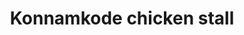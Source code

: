 ---
title: "Konnamkode chicken stall"
url: /pallikuruppu/konnamkode-chicken-stall/
shop: butcher
---